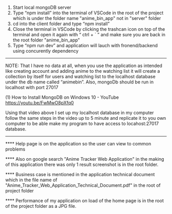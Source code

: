 1.	Start local mongoDB server
2.	Type “npm install” into the terminal of VSCode in the root of the project which is under the folder name "anime_bin_app" not in "server" folder
3.	cd into the client folder and type “npm install”
4.	Close the terminal in VSCode by clicking the trashcan icon on top of the terminal and open it again with “ ctrl + `  ” and make sure you are back in the root folder "anime_bin_app"
5.	Type “npm run dev” and application will lauch with fronend/backend using concurently dependency

****************************************************************************** 
NOTE:  That I have no data at all, when you use the application as intended like creating account and adding anime to the watching list it will create a collection by itself for users and watching list to the localhost database under the db name called “animebin”. Also, mongoDb should be run in localhost with port 27017 

(1)	How to Install MongoDB on Windows 10 - YouTube  https://youtu.be/FwMwO8pXfq0

Using that video above I set up my localhost database in my computer follow the same steps in the video up to 5 minute and replicate it to you own computer to be able make my program to have access to locahost:27017 database.
******************************************************************************

**** Help page is on the application so the user can view to common problems 

**** Also on google search "Anime Tracker Web Application" in the making of this application there was only 1 result screenshot is in the root folder.

**** Business case is mentioned in the application technical document which in the file name of "Anime_Tracker_Web_Application_Technical_Document.pdf" in the root of project folder

**** Performance of my application on load of the home page is in the root of the project folder as a JPG file.


